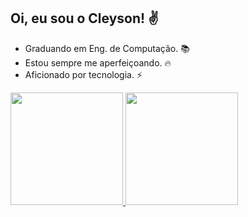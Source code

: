 ## Oi, eu sou o Cleyson! ✌

- Graduando em Eng. de Computação. 📚
- Estou sempre me aperfeiçoando. 🔥
- Aficionado por tecnologia. ⚡

<a href="https://github.com/cleyson02">
<img height="180em" src="https://github-readme-stats.vercel.app/api?username=cleyson02&show_icons=true&theme=dracula"/>
<img height="180em" src="https://github-readme-stats.vercel.app/api/top-langs/?username=cleyson02&hide_progress=true&theme=dracula"/>
